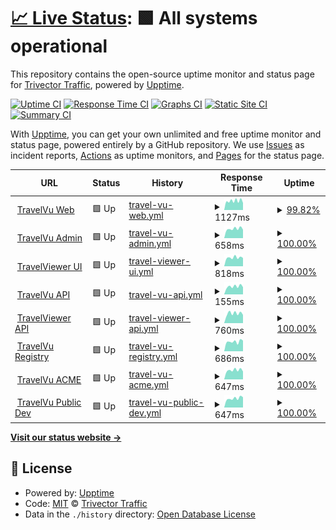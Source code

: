 # [📈 Live Status](https://trivectortraffic.github.io/travelvu-upptime): <!--live status--> **🟩 All systems operational**

This repository contains the open-source uptime monitor and status page for [Trivector Traffic](https://www.trivector.se/), powered by [Upptime](https://github.com/upptime/upptime).

[![Uptime CI](https://github.com/trivectortraffic/travelvu-upptime/workflows/Uptime%20CI/badge.svg)](https://github.com/trivectortraffic/travelvu-upptime/actions?query=workflow%3A%22Uptime+CI%22)
[![Response Time CI](https://github.com/trivectortraffic/travelvu-upptime/workflows/Response%20Time%20CI/badge.svg)](https://github.com/trivectortraffic/travelvu-upptime/actions?query=workflow%3A%22Response+Time+CI%22)
[![Graphs CI](https://github.com/trivectortraffic/travelvu-upptime/workflows/Graphs%20CI/badge.svg)](https://github.com/trivectortraffic/travelvu-upptime/actions?query=workflow%3A%22Graphs+CI%22)
[![Static Site CI](https://github.com/trivectortraffic/travelvu-upptime/workflows/Static%20Site%20CI/badge.svg)](https://github.com/trivectortraffic/travelvu-upptime/actions?query=workflow%3A%22Static+Site+CI%22)
[![Summary CI](https://github.com/trivectortraffic/travelvu-upptime/workflows/Summary%20CI/badge.svg)](https://github.com/trivectortraffic/travelvu-upptime/actions?query=workflow%3A%22Summary+CI%22)

With [Upptime](https://upptime.js.org), you can get your own unlimited and free uptime monitor and status page, powered entirely by a GitHub repository. We use [Issues](https://github.com/trivectortraffic/travelvu-upptime/issues) as incident reports, [Actions](https://github.com/trivectortraffic/travelvu-upptime/actions) as uptime monitors, and [Pages](https://trivectortraffic.github.io/travelvu-upptime) for the status page.

<!--start: status pages-->
<!-- This summary is generated by Upptime (https://github.com/upptime/upptime) -->
<!-- Do not edit this manually, your changes will be overwritten -->
<!-- prettier-ignore -->
| URL | Status | History | Response Time | Uptime |
| --- | ------ | ------- | ------------- | ------ |
| <img alt="" src="https://favicons.githubusercontent.com/www.travelvu.app" height="13"> [TravelVu Web](https://www.travelvu.app/) | 🟩 Up | [travel-vu-web.yml](https://github.com/trivectortraffic/travelvu-upptime/commits/HEAD/history/travel-vu-web.yml) | <details><summary><img alt="Response time graph" src="./graphs/travel-vu-web/response-time-week.png" height="20"> 1127ms</summary><br><a href="https://status.travelvu.io/history/travel-vu-web"><img alt="Response time 1363" src="https://img.shields.io/endpoint?url=https%3A%2F%2Fraw.githubusercontent.com%2Ftrivectortraffic%2Ftravelvu-upptime%2FHEAD%2Fapi%2Ftravel-vu-web%2Fresponse-time.json"></a><br><a href="https://status.travelvu.io/history/travel-vu-web"><img alt="24-hour response time 875" src="https://img.shields.io/endpoint?url=https%3A%2F%2Fraw.githubusercontent.com%2Ftrivectortraffic%2Ftravelvu-upptime%2FHEAD%2Fapi%2Ftravel-vu-web%2Fresponse-time-day.json"></a><br><a href="https://status.travelvu.io/history/travel-vu-web"><img alt="7-day response time 1127" src="https://img.shields.io/endpoint?url=https%3A%2F%2Fraw.githubusercontent.com%2Ftrivectortraffic%2Ftravelvu-upptime%2FHEAD%2Fapi%2Ftravel-vu-web%2Fresponse-time-week.json"></a><br><a href="https://status.travelvu.io/history/travel-vu-web"><img alt="30-day response time 1363" src="https://img.shields.io/endpoint?url=https%3A%2F%2Fraw.githubusercontent.com%2Ftrivectortraffic%2Ftravelvu-upptime%2FHEAD%2Fapi%2Ftravel-vu-web%2Fresponse-time-month.json"></a><br><a href="https://status.travelvu.io/history/travel-vu-web"><img alt="1-year response time 1363" src="https://img.shields.io/endpoint?url=https%3A%2F%2Fraw.githubusercontent.com%2Ftrivectortraffic%2Ftravelvu-upptime%2FHEAD%2Fapi%2Ftravel-vu-web%2Fresponse-time-year.json"></a></details> | <details><summary><a href="https://status.travelvu.io/history/travel-vu-web">99.82%</a></summary><a href="https://status.travelvu.io/history/travel-vu-web"><img alt="All-time uptime 99.45%" src="https://img.shields.io/endpoint?url=https%3A%2F%2Fraw.githubusercontent.com%2Ftrivectortraffic%2Ftravelvu-upptime%2FHEAD%2Fapi%2Ftravel-vu-web%2Fuptime.json"></a><br><a href="https://status.travelvu.io/history/travel-vu-web"><img alt="24-hour uptime 100.00%" src="https://img.shields.io/endpoint?url=https%3A%2F%2Fraw.githubusercontent.com%2Ftrivectortraffic%2Ftravelvu-upptime%2FHEAD%2Fapi%2Ftravel-vu-web%2Fuptime-day.json"></a><br><a href="https://status.travelvu.io/history/travel-vu-web"><img alt="7-day uptime 99.82%" src="https://img.shields.io/endpoint?url=https%3A%2F%2Fraw.githubusercontent.com%2Ftrivectortraffic%2Ftravelvu-upptime%2FHEAD%2Fapi%2Ftravel-vu-web%2Fuptime-week.json"></a><br><a href="https://status.travelvu.io/history/travel-vu-web"><img alt="30-day uptime 99.45%" src="https://img.shields.io/endpoint?url=https%3A%2F%2Fraw.githubusercontent.com%2Ftrivectortraffic%2Ftravelvu-upptime%2FHEAD%2Fapi%2Ftravel-vu-web%2Fuptime-month.json"></a><br><a href="https://status.travelvu.io/history/travel-vu-web"><img alt="1-year uptime 99.45%" src="https://img.shields.io/endpoint?url=https%3A%2F%2Fraw.githubusercontent.com%2Ftrivectortraffic%2Ftravelvu-upptime%2FHEAD%2Fapi%2Ftravel-vu-web%2Fuptime-year.json"></a></details>
| <img alt="" src="https://favicons.githubusercontent.com/rvu.trivector.se" height="13"> [TravelVu Admin](https://rvu.trivector.se/site/login) | 🟩 Up | [travel-vu-admin.yml](https://github.com/trivectortraffic/travelvu-upptime/commits/HEAD/history/travel-vu-admin.yml) | <details><summary><img alt="Response time graph" src="./graphs/travel-vu-admin/response-time-week.png" height="20"> 658ms</summary><br><a href="https://status.travelvu.io/history/travel-vu-admin"><img alt="Response time 689" src="https://img.shields.io/endpoint?url=https%3A%2F%2Fraw.githubusercontent.com%2Ftrivectortraffic%2Ftravelvu-upptime%2FHEAD%2Fapi%2Ftravel-vu-admin%2Fresponse-time.json"></a><br><a href="https://status.travelvu.io/history/travel-vu-admin"><img alt="24-hour response time 598" src="https://img.shields.io/endpoint?url=https%3A%2F%2Fraw.githubusercontent.com%2Ftrivectortraffic%2Ftravelvu-upptime%2FHEAD%2Fapi%2Ftravel-vu-admin%2Fresponse-time-day.json"></a><br><a href="https://status.travelvu.io/history/travel-vu-admin"><img alt="7-day response time 658" src="https://img.shields.io/endpoint?url=https%3A%2F%2Fraw.githubusercontent.com%2Ftrivectortraffic%2Ftravelvu-upptime%2FHEAD%2Fapi%2Ftravel-vu-admin%2Fresponse-time-week.json"></a><br><a href="https://status.travelvu.io/history/travel-vu-admin"><img alt="30-day response time 689" src="https://img.shields.io/endpoint?url=https%3A%2F%2Fraw.githubusercontent.com%2Ftrivectortraffic%2Ftravelvu-upptime%2FHEAD%2Fapi%2Ftravel-vu-admin%2Fresponse-time-month.json"></a><br><a href="https://status.travelvu.io/history/travel-vu-admin"><img alt="1-year response time 689" src="https://img.shields.io/endpoint?url=https%3A%2F%2Fraw.githubusercontent.com%2Ftrivectortraffic%2Ftravelvu-upptime%2FHEAD%2Fapi%2Ftravel-vu-admin%2Fresponse-time-year.json"></a></details> | <details><summary><a href="https://status.travelvu.io/history/travel-vu-admin">100.00%</a></summary><a href="https://status.travelvu.io/history/travel-vu-admin"><img alt="All-time uptime 100.00%" src="https://img.shields.io/endpoint?url=https%3A%2F%2Fraw.githubusercontent.com%2Ftrivectortraffic%2Ftravelvu-upptime%2FHEAD%2Fapi%2Ftravel-vu-admin%2Fuptime.json"></a><br><a href="https://status.travelvu.io/history/travel-vu-admin"><img alt="24-hour uptime 100.00%" src="https://img.shields.io/endpoint?url=https%3A%2F%2Fraw.githubusercontent.com%2Ftrivectortraffic%2Ftravelvu-upptime%2FHEAD%2Fapi%2Ftravel-vu-admin%2Fuptime-day.json"></a><br><a href="https://status.travelvu.io/history/travel-vu-admin"><img alt="7-day uptime 100.00%" src="https://img.shields.io/endpoint?url=https%3A%2F%2Fraw.githubusercontent.com%2Ftrivectortraffic%2Ftravelvu-upptime%2FHEAD%2Fapi%2Ftravel-vu-admin%2Fuptime-week.json"></a><br><a href="https://status.travelvu.io/history/travel-vu-admin"><img alt="30-day uptime 100.00%" src="https://img.shields.io/endpoint?url=https%3A%2F%2Fraw.githubusercontent.com%2Ftrivectortraffic%2Ftravelvu-upptime%2FHEAD%2Fapi%2Ftravel-vu-admin%2Fuptime-month.json"></a><br><a href="https://status.travelvu.io/history/travel-vu-admin"><img alt="1-year uptime 100.00%" src="https://img.shields.io/endpoint?url=https%3A%2F%2Fraw.githubusercontent.com%2Ftrivectortraffic%2Ftravelvu-upptime%2FHEAD%2Fapi%2Ftravel-vu-admin%2Fuptime-year.json"></a></details>
| <img alt="" src="https://favicons.githubusercontent.com/www.travelviewer.app" height="13"> [TravelViewer UI](https://www.travelviewer.app) | 🟩 Up | [travel-viewer-ui.yml](https://github.com/trivectortraffic/travelvu-upptime/commits/HEAD/history/travel-viewer-ui.yml) | <details><summary><img alt="Response time graph" src="./graphs/travel-viewer-ui/response-time-week.png" height="20"> 818ms</summary><br><a href="https://status.travelvu.io/history/travel-viewer-ui"><img alt="Response time 835" src="https://img.shields.io/endpoint?url=https%3A%2F%2Fraw.githubusercontent.com%2Ftrivectortraffic%2Ftravelvu-upptime%2FHEAD%2Fapi%2Ftravel-viewer-ui%2Fresponse-time.json"></a><br><a href="https://status.travelvu.io/history/travel-viewer-ui"><img alt="24-hour response time 778" src="https://img.shields.io/endpoint?url=https%3A%2F%2Fraw.githubusercontent.com%2Ftrivectortraffic%2Ftravelvu-upptime%2FHEAD%2Fapi%2Ftravel-viewer-ui%2Fresponse-time-day.json"></a><br><a href="https://status.travelvu.io/history/travel-viewer-ui"><img alt="7-day response time 818" src="https://img.shields.io/endpoint?url=https%3A%2F%2Fraw.githubusercontent.com%2Ftrivectortraffic%2Ftravelvu-upptime%2FHEAD%2Fapi%2Ftravel-viewer-ui%2Fresponse-time-week.json"></a><br><a href="https://status.travelvu.io/history/travel-viewer-ui"><img alt="30-day response time 835" src="https://img.shields.io/endpoint?url=https%3A%2F%2Fraw.githubusercontent.com%2Ftrivectortraffic%2Ftravelvu-upptime%2FHEAD%2Fapi%2Ftravel-viewer-ui%2Fresponse-time-month.json"></a><br><a href="https://status.travelvu.io/history/travel-viewer-ui"><img alt="1-year response time 835" src="https://img.shields.io/endpoint?url=https%3A%2F%2Fraw.githubusercontent.com%2Ftrivectortraffic%2Ftravelvu-upptime%2FHEAD%2Fapi%2Ftravel-viewer-ui%2Fresponse-time-year.json"></a></details> | <details><summary><a href="https://status.travelvu.io/history/travel-viewer-ui">100.00%</a></summary><a href="https://status.travelvu.io/history/travel-viewer-ui"><img alt="All-time uptime 100.00%" src="https://img.shields.io/endpoint?url=https%3A%2F%2Fraw.githubusercontent.com%2Ftrivectortraffic%2Ftravelvu-upptime%2FHEAD%2Fapi%2Ftravel-viewer-ui%2Fuptime.json"></a><br><a href="https://status.travelvu.io/history/travel-viewer-ui"><img alt="24-hour uptime 100.00%" src="https://img.shields.io/endpoint?url=https%3A%2F%2Fraw.githubusercontent.com%2Ftrivectortraffic%2Ftravelvu-upptime%2FHEAD%2Fapi%2Ftravel-viewer-ui%2Fuptime-day.json"></a><br><a href="https://status.travelvu.io/history/travel-viewer-ui"><img alt="7-day uptime 100.00%" src="https://img.shields.io/endpoint?url=https%3A%2F%2Fraw.githubusercontent.com%2Ftrivectortraffic%2Ftravelvu-upptime%2FHEAD%2Fapi%2Ftravel-viewer-ui%2Fuptime-week.json"></a><br><a href="https://status.travelvu.io/history/travel-viewer-ui"><img alt="30-day uptime 100.00%" src="https://img.shields.io/endpoint?url=https%3A%2F%2Fraw.githubusercontent.com%2Ftrivectortraffic%2Ftravelvu-upptime%2FHEAD%2Fapi%2Ftravel-viewer-ui%2Fuptime-month.json"></a><br><a href="https://status.travelvu.io/history/travel-viewer-ui"><img alt="1-year uptime 100.00%" src="https://img.shields.io/endpoint?url=https%3A%2F%2Fraw.githubusercontent.com%2Ftrivectortraffic%2Ftravelvu-upptime%2FHEAD%2Fapi%2Ftravel-viewer-ui%2Fuptime-year.json"></a></details>
| <img alt="" src="https://favicons.githubusercontent.com/rvu.trivector.se" height="13"> [TravelVu API](https://rvu.trivector.se/yii-server/api/get-modes) | 🟩 Up | [travel-vu-api.yml](https://github.com/trivectortraffic/travelvu-upptime/commits/HEAD/history/travel-vu-api.yml) | <details><summary><img alt="Response time graph" src="./graphs/travel-vu-api/response-time-week.png" height="20"> 155ms</summary><br><a href="https://status.travelvu.io/history/travel-vu-api"><img alt="Response time 328" src="https://img.shields.io/endpoint?url=https%3A%2F%2Fraw.githubusercontent.com%2Ftrivectortraffic%2Ftravelvu-upptime%2FHEAD%2Fapi%2Ftravel-vu-api%2Fresponse-time.json"></a><br><a href="https://status.travelvu.io/history/travel-vu-api"><img alt="24-hour response time 140" src="https://img.shields.io/endpoint?url=https%3A%2F%2Fraw.githubusercontent.com%2Ftrivectortraffic%2Ftravelvu-upptime%2FHEAD%2Fapi%2Ftravel-vu-api%2Fresponse-time-day.json"></a><br><a href="https://status.travelvu.io/history/travel-vu-api"><img alt="7-day response time 155" src="https://img.shields.io/endpoint?url=https%3A%2F%2Fraw.githubusercontent.com%2Ftrivectortraffic%2Ftravelvu-upptime%2FHEAD%2Fapi%2Ftravel-vu-api%2Fresponse-time-week.json"></a><br><a href="https://status.travelvu.io/history/travel-vu-api"><img alt="30-day response time 328" src="https://img.shields.io/endpoint?url=https%3A%2F%2Fraw.githubusercontent.com%2Ftrivectortraffic%2Ftravelvu-upptime%2FHEAD%2Fapi%2Ftravel-vu-api%2Fresponse-time-month.json"></a><br><a href="https://status.travelvu.io/history/travel-vu-api"><img alt="1-year response time 328" src="https://img.shields.io/endpoint?url=https%3A%2F%2Fraw.githubusercontent.com%2Ftrivectortraffic%2Ftravelvu-upptime%2FHEAD%2Fapi%2Ftravel-vu-api%2Fresponse-time-year.json"></a></details> | <details><summary><a href="https://status.travelvu.io/history/travel-vu-api">100.00%</a></summary><a href="https://status.travelvu.io/history/travel-vu-api"><img alt="All-time uptime 100.00%" src="https://img.shields.io/endpoint?url=https%3A%2F%2Fraw.githubusercontent.com%2Ftrivectortraffic%2Ftravelvu-upptime%2FHEAD%2Fapi%2Ftravel-vu-api%2Fuptime.json"></a><br><a href="https://status.travelvu.io/history/travel-vu-api"><img alt="24-hour uptime 100.00%" src="https://img.shields.io/endpoint?url=https%3A%2F%2Fraw.githubusercontent.com%2Ftrivectortraffic%2Ftravelvu-upptime%2FHEAD%2Fapi%2Ftravel-vu-api%2Fuptime-day.json"></a><br><a href="https://status.travelvu.io/history/travel-vu-api"><img alt="7-day uptime 100.00%" src="https://img.shields.io/endpoint?url=https%3A%2F%2Fraw.githubusercontent.com%2Ftrivectortraffic%2Ftravelvu-upptime%2FHEAD%2Fapi%2Ftravel-vu-api%2Fuptime-week.json"></a><br><a href="https://status.travelvu.io/history/travel-vu-api"><img alt="30-day uptime 100.00%" src="https://img.shields.io/endpoint?url=https%3A%2F%2Fraw.githubusercontent.com%2Ftrivectortraffic%2Ftravelvu-upptime%2FHEAD%2Fapi%2Ftravel-vu-api%2Fuptime-month.json"></a><br><a href="https://status.travelvu.io/history/travel-vu-api"><img alt="1-year uptime 100.00%" src="https://img.shields.io/endpoint?url=https%3A%2F%2Fraw.githubusercontent.com%2Ftrivectortraffic%2Ftravelvu-upptime%2FHEAD%2Fapi%2Ftravel-vu-api%2Fuptime-year.json"></a></details>
| <img alt="" src="https://favicons.githubusercontent.com/api.travelviewer.app" height="13"> [TravelViewer API](https://api.travelviewer.app/health) | 🟩 Up | [travel-viewer-api.yml](https://github.com/trivectortraffic/travelvu-upptime/commits/HEAD/history/travel-viewer-api.yml) | <details><summary><img alt="Response time graph" src="./graphs/travel-viewer-api/response-time-week.png" height="20"> 760ms</summary><br><a href="https://status.travelvu.io/history/travel-viewer-api"><img alt="Response time 809" src="https://img.shields.io/endpoint?url=https%3A%2F%2Fraw.githubusercontent.com%2Ftrivectortraffic%2Ftravelvu-upptime%2FHEAD%2Fapi%2Ftravel-viewer-api%2Fresponse-time.json"></a><br><a href="https://status.travelvu.io/history/travel-viewer-api"><img alt="24-hour response time 644" src="https://img.shields.io/endpoint?url=https%3A%2F%2Fraw.githubusercontent.com%2Ftrivectortraffic%2Ftravelvu-upptime%2FHEAD%2Fapi%2Ftravel-viewer-api%2Fresponse-time-day.json"></a><br><a href="https://status.travelvu.io/history/travel-viewer-api"><img alt="7-day response time 760" src="https://img.shields.io/endpoint?url=https%3A%2F%2Fraw.githubusercontent.com%2Ftrivectortraffic%2Ftravelvu-upptime%2FHEAD%2Fapi%2Ftravel-viewer-api%2Fresponse-time-week.json"></a><br><a href="https://status.travelvu.io/history/travel-viewer-api"><img alt="30-day response time 809" src="https://img.shields.io/endpoint?url=https%3A%2F%2Fraw.githubusercontent.com%2Ftrivectortraffic%2Ftravelvu-upptime%2FHEAD%2Fapi%2Ftravel-viewer-api%2Fresponse-time-month.json"></a><br><a href="https://status.travelvu.io/history/travel-viewer-api"><img alt="1-year response time 809" src="https://img.shields.io/endpoint?url=https%3A%2F%2Fraw.githubusercontent.com%2Ftrivectortraffic%2Ftravelvu-upptime%2FHEAD%2Fapi%2Ftravel-viewer-api%2Fresponse-time-year.json"></a></details> | <details><summary><a href="https://status.travelvu.io/history/travel-viewer-api">100.00%</a></summary><a href="https://status.travelvu.io/history/travel-viewer-api"><img alt="All-time uptime 97.85%" src="https://img.shields.io/endpoint?url=https%3A%2F%2Fraw.githubusercontent.com%2Ftrivectortraffic%2Ftravelvu-upptime%2FHEAD%2Fapi%2Ftravel-viewer-api%2Fuptime.json"></a><br><a href="https://status.travelvu.io/history/travel-viewer-api"><img alt="24-hour uptime 100.00%" src="https://img.shields.io/endpoint?url=https%3A%2F%2Fraw.githubusercontent.com%2Ftrivectortraffic%2Ftravelvu-upptime%2FHEAD%2Fapi%2Ftravel-viewer-api%2Fuptime-day.json"></a><br><a href="https://status.travelvu.io/history/travel-viewer-api"><img alt="7-day uptime 100.00%" src="https://img.shields.io/endpoint?url=https%3A%2F%2Fraw.githubusercontent.com%2Ftrivectortraffic%2Ftravelvu-upptime%2FHEAD%2Fapi%2Ftravel-viewer-api%2Fuptime-week.json"></a><br><a href="https://status.travelvu.io/history/travel-viewer-api"><img alt="30-day uptime 97.85%" src="https://img.shields.io/endpoint?url=https%3A%2F%2Fraw.githubusercontent.com%2Ftrivectortraffic%2Ftravelvu-upptime%2FHEAD%2Fapi%2Ftravel-viewer-api%2Fuptime-month.json"></a><br><a href="https://status.travelvu.io/history/travel-viewer-api"><img alt="1-year uptime 97.85%" src="https://img.shields.io/endpoint?url=https%3A%2F%2Fraw.githubusercontent.com%2Ftrivectortraffic%2Ftravelvu-upptime%2FHEAD%2Fapi%2Ftravel-viewer-api%2Fuptime-year.json"></a></details>
| <img alt="" src="https://favicons.githubusercontent.com/registry.travelvu.io" height="13"> [TravelVu Registry](https://registry.travelvu.io/) | 🟩 Up | [travel-vu-registry.yml](https://github.com/trivectortraffic/travelvu-upptime/commits/HEAD/history/travel-vu-registry.yml) | <details><summary><img alt="Response time graph" src="./graphs/travel-vu-registry/response-time-week.png" height="20"> 686ms</summary><br><a href="https://status.travelvu.io/history/travel-vu-registry"><img alt="Response time 697" src="https://img.shields.io/endpoint?url=https%3A%2F%2Fraw.githubusercontent.com%2Ftrivectortraffic%2Ftravelvu-upptime%2FHEAD%2Fapi%2Ftravel-vu-registry%2Fresponse-time.json"></a><br><a href="https://status.travelvu.io/history/travel-vu-registry"><img alt="24-hour response time 756" src="https://img.shields.io/endpoint?url=https%3A%2F%2Fraw.githubusercontent.com%2Ftrivectortraffic%2Ftravelvu-upptime%2FHEAD%2Fapi%2Ftravel-vu-registry%2Fresponse-time-day.json"></a><br><a href="https://status.travelvu.io/history/travel-vu-registry"><img alt="7-day response time 686" src="https://img.shields.io/endpoint?url=https%3A%2F%2Fraw.githubusercontent.com%2Ftrivectortraffic%2Ftravelvu-upptime%2FHEAD%2Fapi%2Ftravel-vu-registry%2Fresponse-time-week.json"></a><br><a href="https://status.travelvu.io/history/travel-vu-registry"><img alt="30-day response time 697" src="https://img.shields.io/endpoint?url=https%3A%2F%2Fraw.githubusercontent.com%2Ftrivectortraffic%2Ftravelvu-upptime%2FHEAD%2Fapi%2Ftravel-vu-registry%2Fresponse-time-month.json"></a><br><a href="https://status.travelvu.io/history/travel-vu-registry"><img alt="1-year response time 697" src="https://img.shields.io/endpoint?url=https%3A%2F%2Fraw.githubusercontent.com%2Ftrivectortraffic%2Ftravelvu-upptime%2FHEAD%2Fapi%2Ftravel-vu-registry%2Fresponse-time-year.json"></a></details> | <details><summary><a href="https://status.travelvu.io/history/travel-vu-registry">100.00%</a></summary><a href="https://status.travelvu.io/history/travel-vu-registry"><img alt="All-time uptime 100.00%" src="https://img.shields.io/endpoint?url=https%3A%2F%2Fraw.githubusercontent.com%2Ftrivectortraffic%2Ftravelvu-upptime%2FHEAD%2Fapi%2Ftravel-vu-registry%2Fuptime.json"></a><br><a href="https://status.travelvu.io/history/travel-vu-registry"><img alt="24-hour uptime 100.00%" src="https://img.shields.io/endpoint?url=https%3A%2F%2Fraw.githubusercontent.com%2Ftrivectortraffic%2Ftravelvu-upptime%2FHEAD%2Fapi%2Ftravel-vu-registry%2Fuptime-day.json"></a><br><a href="https://status.travelvu.io/history/travel-vu-registry"><img alt="7-day uptime 100.00%" src="https://img.shields.io/endpoint?url=https%3A%2F%2Fraw.githubusercontent.com%2Ftrivectortraffic%2Ftravelvu-upptime%2FHEAD%2Fapi%2Ftravel-vu-registry%2Fuptime-week.json"></a><br><a href="https://status.travelvu.io/history/travel-vu-registry"><img alt="30-day uptime 100.00%" src="https://img.shields.io/endpoint?url=https%3A%2F%2Fraw.githubusercontent.com%2Ftrivectortraffic%2Ftravelvu-upptime%2FHEAD%2Fapi%2Ftravel-vu-registry%2Fuptime-month.json"></a><br><a href="https://status.travelvu.io/history/travel-vu-registry"><img alt="1-year uptime 100.00%" src="https://img.shields.io/endpoint?url=https%3A%2F%2Fraw.githubusercontent.com%2Ftrivectortraffic%2Ftravelvu-upptime%2FHEAD%2Fapi%2Ftravel-vu-registry%2Fuptime-year.json"></a></details>
| <img alt="" src="https://favicons.githubusercontent.com/acme.travelvu.io" height="13"> [TravelVu ACME](https://acme.travelvu.io/health) | 🟩 Up | [travel-vu-acme.yml](https://github.com/trivectortraffic/travelvu-upptime/commits/HEAD/history/travel-vu-acme.yml) | <details><summary><img alt="Response time graph" src="./graphs/travel-vu-acme/response-time-week.png" height="20"> 647ms</summary><br><a href="https://status.travelvu.io/history/travel-vu-acme"><img alt="Response time 700" src="https://img.shields.io/endpoint?url=https%3A%2F%2Fraw.githubusercontent.com%2Ftrivectortraffic%2Ftravelvu-upptime%2FHEAD%2Fapi%2Ftravel-vu-acme%2Fresponse-time.json"></a><br><a href="https://status.travelvu.io/history/travel-vu-acme"><img alt="24-hour response time 553" src="https://img.shields.io/endpoint?url=https%3A%2F%2Fraw.githubusercontent.com%2Ftrivectortraffic%2Ftravelvu-upptime%2FHEAD%2Fapi%2Ftravel-vu-acme%2Fresponse-time-day.json"></a><br><a href="https://status.travelvu.io/history/travel-vu-acme"><img alt="7-day response time 647" src="https://img.shields.io/endpoint?url=https%3A%2F%2Fraw.githubusercontent.com%2Ftrivectortraffic%2Ftravelvu-upptime%2FHEAD%2Fapi%2Ftravel-vu-acme%2Fresponse-time-week.json"></a><br><a href="https://status.travelvu.io/history/travel-vu-acme"><img alt="30-day response time 700" src="https://img.shields.io/endpoint?url=https%3A%2F%2Fraw.githubusercontent.com%2Ftrivectortraffic%2Ftravelvu-upptime%2FHEAD%2Fapi%2Ftravel-vu-acme%2Fresponse-time-month.json"></a><br><a href="https://status.travelvu.io/history/travel-vu-acme"><img alt="1-year response time 700" src="https://img.shields.io/endpoint?url=https%3A%2F%2Fraw.githubusercontent.com%2Ftrivectortraffic%2Ftravelvu-upptime%2FHEAD%2Fapi%2Ftravel-vu-acme%2Fresponse-time-year.json"></a></details> | <details><summary><a href="https://status.travelvu.io/history/travel-vu-acme">100.00%</a></summary><a href="https://status.travelvu.io/history/travel-vu-acme"><img alt="All-time uptime 100.00%" src="https://img.shields.io/endpoint?url=https%3A%2F%2Fraw.githubusercontent.com%2Ftrivectortraffic%2Ftravelvu-upptime%2FHEAD%2Fapi%2Ftravel-vu-acme%2Fuptime.json"></a><br><a href="https://status.travelvu.io/history/travel-vu-acme"><img alt="24-hour uptime 100.00%" src="https://img.shields.io/endpoint?url=https%3A%2F%2Fraw.githubusercontent.com%2Ftrivectortraffic%2Ftravelvu-upptime%2FHEAD%2Fapi%2Ftravel-vu-acme%2Fuptime-day.json"></a><br><a href="https://status.travelvu.io/history/travel-vu-acme"><img alt="7-day uptime 100.00%" src="https://img.shields.io/endpoint?url=https%3A%2F%2Fraw.githubusercontent.com%2Ftrivectortraffic%2Ftravelvu-upptime%2FHEAD%2Fapi%2Ftravel-vu-acme%2Fuptime-week.json"></a><br><a href="https://status.travelvu.io/history/travel-vu-acme"><img alt="30-day uptime 100.00%" src="https://img.shields.io/endpoint?url=https%3A%2F%2Fraw.githubusercontent.com%2Ftrivectortraffic%2Ftravelvu-upptime%2FHEAD%2Fapi%2Ftravel-vu-acme%2Fuptime-month.json"></a><br><a href="https://status.travelvu.io/history/travel-vu-acme"><img alt="1-year uptime 100.00%" src="https://img.shields.io/endpoint?url=https%3A%2F%2Fraw.githubusercontent.com%2Ftrivectortraffic%2Ftravelvu-upptime%2FHEAD%2Fapi%2Ftravel-vu-acme%2Fuptime-year.json"></a></details>
| <img alt="" src="https://favicons.githubusercontent.com/whoami.vs.travelvu.dev" height="13"> [TravelVu Public Dev](https://whoami.vs.travelvu.dev/) | 🟩 Up | [travel-vu-public-dev.yml](https://github.com/trivectortraffic/travelvu-upptime/commits/HEAD/history/travel-vu-public-dev.yml) | <details><summary><img alt="Response time graph" src="./graphs/travel-vu-public-dev/response-time-week.png" height="20"> 647ms</summary><br><a href="https://status.travelvu.io/history/travel-vu-public-dev"><img alt="Response time 662" src="https://img.shields.io/endpoint?url=https%3A%2F%2Fraw.githubusercontent.com%2Ftrivectortraffic%2Ftravelvu-upptime%2FHEAD%2Fapi%2Ftravel-vu-public-dev%2Fresponse-time.json"></a><br><a href="https://status.travelvu.io/history/travel-vu-public-dev"><img alt="24-hour response time 725" src="https://img.shields.io/endpoint?url=https%3A%2F%2Fraw.githubusercontent.com%2Ftrivectortraffic%2Ftravelvu-upptime%2FHEAD%2Fapi%2Ftravel-vu-public-dev%2Fresponse-time-day.json"></a><br><a href="https://status.travelvu.io/history/travel-vu-public-dev"><img alt="7-day response time 647" src="https://img.shields.io/endpoint?url=https%3A%2F%2Fraw.githubusercontent.com%2Ftrivectortraffic%2Ftravelvu-upptime%2FHEAD%2Fapi%2Ftravel-vu-public-dev%2Fresponse-time-week.json"></a><br><a href="https://status.travelvu.io/history/travel-vu-public-dev"><img alt="30-day response time 662" src="https://img.shields.io/endpoint?url=https%3A%2F%2Fraw.githubusercontent.com%2Ftrivectortraffic%2Ftravelvu-upptime%2FHEAD%2Fapi%2Ftravel-vu-public-dev%2Fresponse-time-month.json"></a><br><a href="https://status.travelvu.io/history/travel-vu-public-dev"><img alt="1-year response time 662" src="https://img.shields.io/endpoint?url=https%3A%2F%2Fraw.githubusercontent.com%2Ftrivectortraffic%2Ftravelvu-upptime%2FHEAD%2Fapi%2Ftravel-vu-public-dev%2Fresponse-time-year.json"></a></details> | <details><summary><a href="https://status.travelvu.io/history/travel-vu-public-dev">100.00%</a></summary><a href="https://status.travelvu.io/history/travel-vu-public-dev"><img alt="All-time uptime 100.00%" src="https://img.shields.io/endpoint?url=https%3A%2F%2Fraw.githubusercontent.com%2Ftrivectortraffic%2Ftravelvu-upptime%2FHEAD%2Fapi%2Ftravel-vu-public-dev%2Fuptime.json"></a><br><a href="https://status.travelvu.io/history/travel-vu-public-dev"><img alt="24-hour uptime 100.00%" src="https://img.shields.io/endpoint?url=https%3A%2F%2Fraw.githubusercontent.com%2Ftrivectortraffic%2Ftravelvu-upptime%2FHEAD%2Fapi%2Ftravel-vu-public-dev%2Fuptime-day.json"></a><br><a href="https://status.travelvu.io/history/travel-vu-public-dev"><img alt="7-day uptime 100.00%" src="https://img.shields.io/endpoint?url=https%3A%2F%2Fraw.githubusercontent.com%2Ftrivectortraffic%2Ftravelvu-upptime%2FHEAD%2Fapi%2Ftravel-vu-public-dev%2Fuptime-week.json"></a><br><a href="https://status.travelvu.io/history/travel-vu-public-dev"><img alt="30-day uptime 100.00%" src="https://img.shields.io/endpoint?url=https%3A%2F%2Fraw.githubusercontent.com%2Ftrivectortraffic%2Ftravelvu-upptime%2FHEAD%2Fapi%2Ftravel-vu-public-dev%2Fuptime-month.json"></a><br><a href="https://status.travelvu.io/history/travel-vu-public-dev"><img alt="1-year uptime 100.00%" src="https://img.shields.io/endpoint?url=https%3A%2F%2Fraw.githubusercontent.com%2Ftrivectortraffic%2Ftravelvu-upptime%2FHEAD%2Fapi%2Ftravel-vu-public-dev%2Fuptime-year.json"></a></details>

<!--end: status pages-->

[**Visit our status website →**](https://trivectortraffic.github.io/travelvu-upptime)

## 📄 License

- Powered by: [Upptime](https://github.com/upptime/upptime)
- Code: [MIT](./LICENSE) © [Trivector Traffic](https://www.trivector.se/)
- Data in the `./history` directory: [Open Database License](https://opendatacommons.org/licenses/odbl/1-0/)
